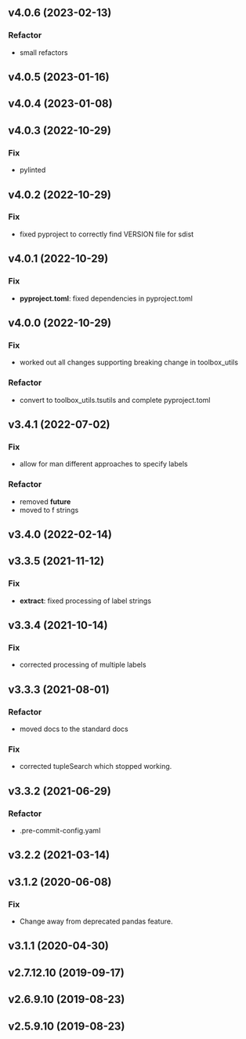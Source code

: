 ## v4.0.6 (2023-02-13)

### Refactor

- small refactors

## v4.0.5 (2023-01-16)

## v4.0.4 (2023-01-08)

## v4.0.3 (2022-10-29)

### Fix

- pylinted

## v4.0.2 (2022-10-29)

### Fix

- fixed pyproject to correctly find VERSION file for sdist

## v4.0.1 (2022-10-29)

### Fix

- **pyproject.toml**: fixed dependencies in pyproject.toml

## v4.0.0 (2022-10-29)

### Fix

- worked out all changes supporting breaking change in toolbox_utils

### Refactor

- convert to toolbox_utils.tsutils and complete pyproject.toml

## v3.4.1 (2022-07-02)

### Fix

- allow for man different approaches to specify labels

### Refactor

- removed __future__
- moved to f strings

## v3.4.0 (2022-02-14)

## v3.3.5 (2021-11-12)

### Fix

- **extract**: fixed processing of label strings

## v3.3.4 (2021-10-14)

### Fix

- corrected processing of multiple labels

## v3.3.3 (2021-08-01)

### Refactor

- moved docs to the standard docs

### Fix

- corrected tupleSearch which stopped working.

## v3.3.2 (2021-06-29)

### Refactor

- .pre-commit-config.yaml

## v3.2.2 (2021-03-14)

## v3.1.2 (2020-06-08)

### Fix

- Change away from deprecated pandas feature.

## v3.1.1 (2020-04-30)

## v2.7.12.10 (2019-09-17)

## v2.6.9.10 (2019-08-23)

## v2.5.9.10 (2019-08-23)
